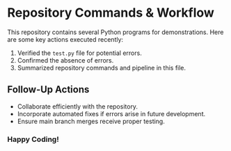 # Repository Commands & Workflow

This repository contains several Python programs for demonstrations. Here are some key actions executed recently:

1. Verified the `test.py` file for potential errors.
2. Confirmed the absence of errors.
3. Summarized repository commands and pipeline in this file.

## Follow-Up Actions
- Collaborate efficiently with the repository.
- Incorporate automated fixes if errors arise in future development.
- Ensure main branch merges receive proper testing.

### Happy Coding!